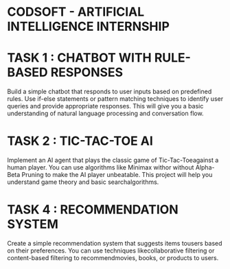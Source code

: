 # CODSOFT - ARTIFICIAL INTELLIGENCE INTERNSHIP

# TASK 1 : CHATBOT WITH RULE-BASED RESPONSES
Build a simple chatbot that responds to user inputs based on predefined rules. 
Use if-else statements or pattern matching techniques to identify user queries and provide appropriate responses. 
This will give you a basic understanding of natural language processing and conversation flow.

# TASK 2 : TIC-TAC-TOE AI
Implement an AI agent that plays the classic game of Tic-Tac-Toeagainst a human player. 
You can use algorithms like Minimax withor without Alpha-Beta Pruning to make the AI player unbeatable.
This project will help you understand game theory and basic searchalgorithms.

# TASK 4 : RECOMMENDATION SYSTEM
Create a simple recommendation system that suggests items tousers based on their preferences.
You can use techniques likecollaborative filtering or content-based filtering to recommendmovies, books, or products to users.
